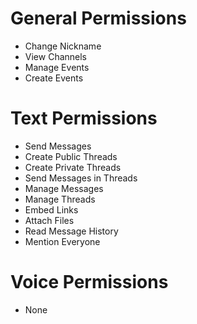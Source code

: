 # General Permissions

- Change Nickname
- View Channels
- Manage Events
- Create Events

# Text Permissions

- Send Messages
- Create Public Threads
- Create Private Threads
- Send Messages in Threads
- Manage Messages
- Manage Threads
- Embed Links
- Attach Files
- Read Message History
- Mention Everyone

# Voice Permissions

- None
